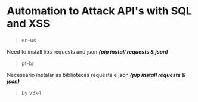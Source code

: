 # Automation to Attack API's with SQL and XSS
> en-us

Need to install libs requests and json
***(pip install requests & json)***

> pt-br

Necessário instalar as bibliotecas requests e json
***(pip install requests & json)***

> by v3k4
